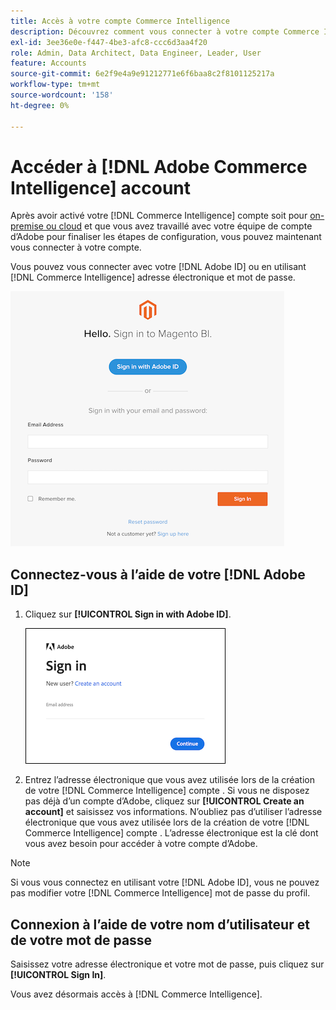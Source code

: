 ```yaml
---
title: Accès à votre compte Commerce Intelligence
description: Découvrez comment vous connecter à votre compte Commerce Intelligence.
exl-id: 3ee36e0e-f447-4be3-afc8-ccc6d3aa4f20
role: Admin, Data Architect, Data Engineer, Leader, User
feature: Accounts
source-git-commit: 6e2f9e4a9e91212771e6f6baa8c2f8101125217a
workflow-type: tm+mt
source-wordcount: '158'
ht-degree: 0%

---
```


# Accéder à [!DNL Adobe Commerce Intelligence] account

Après avoir activé votre [!DNL Commerce Intelligence] compte soit pour [on-premise ou cloud](../getting-started/onpremise-activation.md) et que vous avez travaillé avec votre équipe de compte d’Adobe pour finaliser les étapes de configuration, vous pouvez maintenant vous connecter à votre compte.

Vous pouvez vous connecter avec votre [!DNL Adobe ID] ou en utilisant [!DNL Commerce Intelligence] adresse électronique et mot de passe.

![connexion](../assets/sign-in.png)

## Connectez-vous à l’aide de votre [!DNL Adobe ID]

1. Cliquez sur **[!UICONTROL Sign in with Adobe ID]**.

   ![connexion-à-adobe](../assets/sign-in-adobe.png)

1. Entrez l’adresse électronique que vous avez utilisée lors de la création de votre [!DNL Commerce Intelligence] compte . Si vous ne disposez pas déjà d’un compte d’Adobe, cliquez sur **[!UICONTROL Create an account]** et saisissez vos informations. N’oubliez pas d’utiliser l’adresse électronique que vous avez utilisée lors de la création de votre [!DNL Commerce Intelligence] compte . L’adresse électronique est la clé dont vous avez besoin pour accéder à votre compte d’Adobe.

>[!NOTE]
>
>Si vous vous connectez en utilisant votre [!DNL Adobe ID], vous ne pouvez pas modifier votre [!DNL Commerce Intelligence] mot de passe du profil.

## Connexion à l’aide de votre nom d’utilisateur et de votre mot de passe

Saisissez votre adresse électronique et votre mot de passe, puis cliquez sur **[!UICONTROL Sign In]**.

Vous avez désormais accès à [!DNL Commerce Intelligence].

